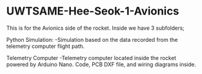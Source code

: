 # UWTSAME-Hee-Seok-1-Avionics

This is for the Avionics side of the rocket. Inside we have 3 subfolders;

Python Simulation:
    -Simulation based on the data recorded from the telemetry computer flight path.

Telemetry Computer
    -Telemetry computer located inside the rocket powered by Arduino Nano. Code, PCB DXF file, and wiring diagrams inside.





